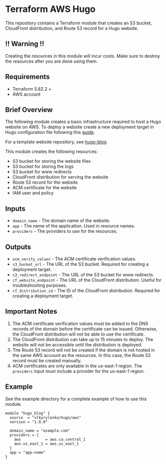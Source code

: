 # Terraform AWS Hugo
This repository contains a Terraform module that creates an S3 bucket, CloudFront distribution, and Route 53 record for a Hugo website.

## !! Warning !!
Creating the resources in this module will incur costs. Make sure to destroy the resources after you are done using them.

## Requirements

* Terraform 5.82.2 +
* AWS account

## Brief Overview

The following module creates a basic infrastructure required to host a Hugo website on AWS.
To deploy a website create a new deployment target in Hugo configuration file following this [guide](https://gohugo.io/hosting-and-deployment/hugo-deploy/).

For a template website repository, see [hugo-blog](https://github.com/vlkyrylenko/hugo-blog).

This module creates the following resources:
- S3 bucket for storing the website files
- S3 bucket for storing the logs
- S3 bucket for www redirects
- CloudFront distribution for serving the website
- Route 53 record for the website
- ACM certificate for the website
- IAM user and policy

## Inputs

- `domain_name` - The domain name of the website.
- `app` - The name of the application. Used in resource names.
- `providers` - The providers to use for the resources.

## Outputs

- `acm_verify_values` - The ACM certificate verification values.
- `s3_bucket_url` - The URL of the S3 bucket. Required for creating a deployment target.
- `s3_redirect_endpoint` - The URL of the S3 bucket for www redirects.
- `cf_website_endpoint` - The URL of the CloudFront distribution. Useful for troubleshooting purposes.
- `cf_distribution_id` - The ID of the CloudFront distribution. Required for creating a deployment target.

## Important Notes

1. The ACM certificate verification values must be added to the DNS records of the domain before the certificate can be issued. Otherwise, the CloudFront distribution will not be able to use the certificate.
2. The CloudFront distribution can take up to 15 minutes to deploy. The website will not be accessible until the distribution is deployed.
3. The Route 53 record will not be created if the domain is not hosted in the same AWS account as the resources. In this case, the Route 53 record must be created manually.
4. ACM certificates are only available in the us-east-1 region. The `providers` input must include a provider for the us-east-1 region.

## Example

See the example directory for a complete example of how to use this module.

```hcl
module "hugo_blog" {
  source  = "vlkyrylenko/hugo/aws"
  version = "1.0.0"

  domain_name = "example.com"
  providers = {
    aws           = aws.ca_central_1
    aws.us_east_1 = aws.us_east_1
  }
  app = "app-name"
}
```